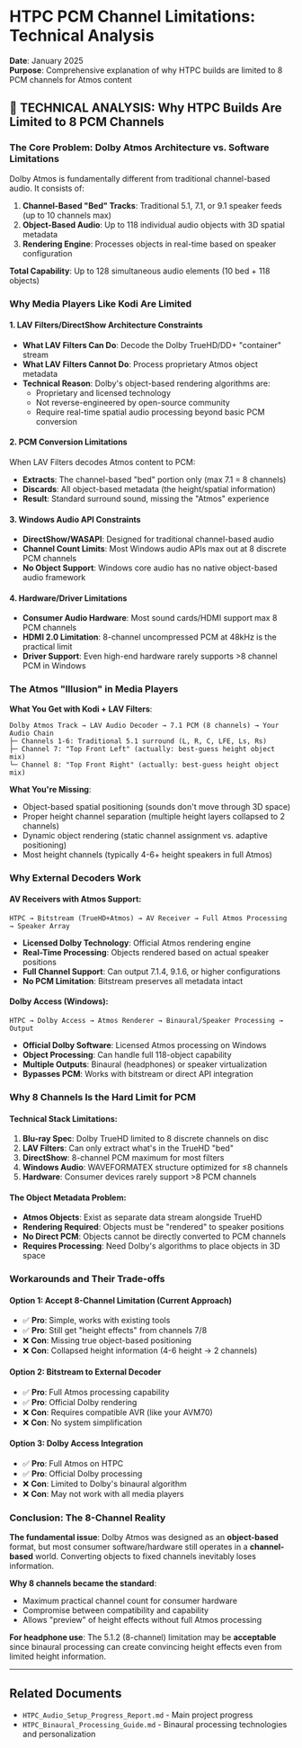 # HTPC PCM Channel Limitations: Technical Analysis

**Date**: January 2025  
**Purpose**: Comprehensive explanation of why HTPC builds are limited to 8 PCM channels for Atmos content

## 🔬 **TECHNICAL ANALYSIS: Why HTPC Builds Are Limited to 8 PCM Channels**

### **The Core Problem: Dolby Atmos Architecture vs. Software Limitations**

Dolby Atmos is fundamentally different from traditional channel-based audio. It consists of:

1. **Channel-Based "Bed" Tracks**: Traditional 5.1, 7.1, or 9.1 speaker feeds (up to 10 channels max)
2. **Object-Based Audio**: Up to 118 individual audio objects with 3D spatial metadata
3. **Rendering Engine**: Processes objects in real-time based on speaker configuration

**Total Capability**: Up to 128 simultaneous audio elements (10 bed + 118 objects)

### **Why Media Players Like Kodi Are Limited**

#### **1. LAV Filters/DirectShow Architecture Constraints**
- **What LAV Filters Can Do**: Decode the Dolby TrueHD/DD+ "container" stream
- **What LAV Filters Cannot Do**: Process proprietary Atmos object metadata
- **Technical Reason**: Dolby's object-based rendering algorithms are:
  - Proprietary and licensed technology
  - Not reverse-engineered by open-source community
  - Require real-time spatial audio processing beyond basic PCM conversion

#### **2. PCM Conversion Limitations** 
When LAV Filters decodes Atmos content to PCM:
- **Extracts**: The channel-based "bed" portion only (max 7.1 = 8 channels)
- **Discards**: All object-based metadata (the height/spatial information)
- **Result**: Standard surround sound, missing the "Atmos" experience

#### **3. Windows Audio API Constraints**
- **DirectShow/WASAPI**: Designed for traditional channel-based audio
- **Channel Count Limits**: Most Windows audio APIs max out at 8 discrete PCM channels
- **No Object Support**: Windows core audio has no native object-based audio framework

#### **4. Hardware/Driver Limitations**
- **Consumer Audio Hardware**: Most sound cards/HDMI support max 8 PCM channels
- **HDMI 2.0 Limitation**: 8-channel uncompressed PCM at 48kHz is the practical limit
- **Driver Support**: Even high-end hardware rarely supports >8 channel PCM in Windows

### **The Atmos "Illusion" in Media Players**

**What You Get with Kodi + LAV Filters**:
```
Dolby Atmos Track → LAV Audio Decoder → 7.1 PCM (8 channels) → Your Audio Chain
├─ Channels 1-6: Traditional 5.1 surround (L, R, C, LFE, Ls, Rs)
├─ Channel 7: "Top Front Left" (actually: best-guess height object mix)
└─ Channel 8: "Top Front Right" (actually: best-guess height object mix)
```

**What You're Missing**:
- Object-based spatial positioning (sounds don't move through 3D space)
- Proper height channel separation (multiple height layers collapsed to 2 channels)
- Dynamic object rendering (static channel assignment vs. adaptive positioning)
- Most height channels (typically 4-6+ height speakers in full Atmos)

### **Why External Decoders Work**

#### **AV Receivers with Atmos Support**:
```
HTPC → Bitstream (TrueHD+Atmos) → AV Receiver → Full Atmos Processing → Speaker Array
```
- **Licensed Dolby Technology**: Official Atmos rendering engine
- **Real-Time Processing**: Objects rendered based on actual speaker positions
- **Full Channel Support**: Can output 7.1.4, 9.1.6, or higher configurations
- **No PCM Limitation**: Bitstream preserves all metadata intact

#### **Dolby Access (Windows)**:
```
HTPC → Dolby Access → Atmos Renderer → Binaural/Speaker Processing → Output
```
- **Official Dolby Software**: Licensed Atmos processing on Windows
- **Object Processing**: Can handle full 118-object capability
- **Multiple Outputs**: Binaural (headphones) or speaker virtualization
- **Bypasses PCM**: Works with bitstream or direct API integration

### **Why 8 Channels Is the Hard Limit for PCM**

#### **Technical Stack Limitations**:
1. **Blu-ray Spec**: Dolby TrueHD limited to 8 discrete channels on disc
2. **LAV Filters**: Can only extract what's in the TrueHD "bed"
3. **DirectShow**: 8-channel PCM maximum for most filters
4. **Windows Audio**: WAVEFORMATEX structure optimized for ≤8 channels
5. **Hardware**: Consumer devices rarely support >8 PCM channels

#### **The Object Metadata Problem**:
- **Atmos Objects**: Exist as separate data stream alongside TrueHD
- **Rendering Required**: Objects must be "rendered" to speaker positions
- **No Direct PCM**: Objects cannot be directly converted to PCM channels
- **Requires Processing**: Need Dolby's algorithms to place objects in 3D space

### **Workarounds and Their Trade-offs**

#### **Option 1: Accept 8-Channel Limitation (Current Approach)**
- ✅ **Pro**: Simple, works with existing tools
- ✅ **Pro**: Still get "height effects" from channels 7/8
- ❌ **Con**: Missing true object-based positioning
- ❌ **Con**: Collapsed height information (4-6 height → 2 channels)

#### **Option 2: Bitstream to External Decoder**
- ✅ **Pro**: Full Atmos processing capability
- ✅ **Pro**: Official Dolby rendering
- ❌ **Con**: Requires compatible AVR (like your AVM70)
- ❌ **Con**: No system simplification

#### **Option 3: Dolby Access Integration**
- ✅ **Pro**: Full Atmos on HTPC
- ✅ **Pro**: Official Dolby processing
- ❌ **Con**: Limited to Dolby's binaural algorithm
- ❌ **Con**: May not work with all media players

### **Conclusion: The 8-Channel Reality**

**The fundamental issue**: Dolby Atmos was designed as an **object-based** format, but most consumer software/hardware still operates in a **channel-based** world. Converting objects to fixed channels inevitably loses information.

**Why 8 channels became the standard**:
- Maximum practical channel count for consumer hardware
- Compromise between compatibility and capability  
- Allows "preview" of height effects without full Atmos processing

**For headphone use**: The 5.1.2 (8-channel) limitation may be **acceptable** since binaural processing can create convincing height effects even from limited height information.

---

## **Related Documents**
- `HTPC_Audio_Setup_Progress_Report.md` - Main project progress
- `HTPC_Binaural_Processing_Guide.md` - Binaural processing technologies and personalization
